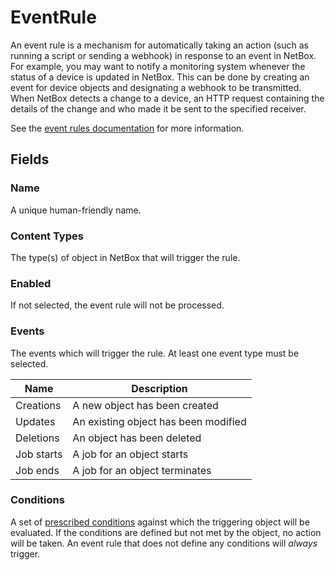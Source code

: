 # EventRule

An event rule is a mechanism for automatically taking an action (such as running a script or sending a webhook) in response to an event in NetBox. For example, you may want to notify a monitoring system whenever the status of a device is updated in NetBox. This can be done by creating an event for device objects and designating a webhook to be transmitted. When NetBox detects a change to a device, an HTTP request containing the details of the change and who made it be sent to the specified receiver.

See the [event rules documentation](../features/event-rules.md)  for more information.

## Fields

### Name

A unique human-friendly name.

### Content Types

The type(s) of object in NetBox that will trigger the rule.

### Enabled

If not selected, the event rule will not be processed.

### Events

The events which will trigger the rule. At least one event type must be selected.

| Name       | Description                          |
|------------|--------------------------------------|
| Creations  | A new object has been created        |
| Updates    | An existing object has been modified |
| Deletions  | An object has been deleted           |
| Job starts | A job for an object starts           |
| Job ends   | A job for an object terminates       |

### Conditions

A set of [prescribed conditions](../../reference/conditions.md) against which the triggering object will be evaluated. If the conditions are defined but not met by the object, no action will be taken. An event rule that does not define any conditions will _always_ trigger.
